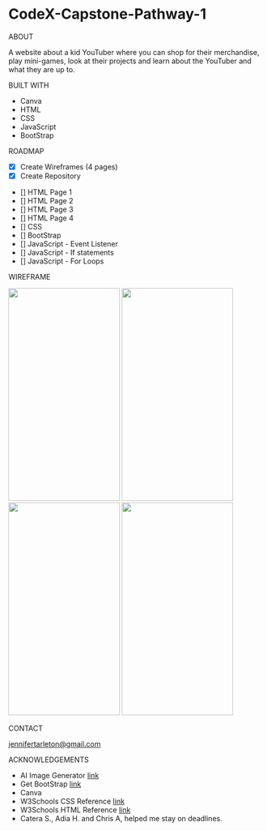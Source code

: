 # CodeX-Capstone-Pathway-1
ABOUT

  A website about a kid YouTuber where you can shop for their merchandise, play mini-games, look at their projects and learn about the YouTuber and what they are up to. 
  
  
BUILT WITH

* Canva
* HTML
* CSS
* JavaScript
* BootStrap


ROADMAP

* [x] Create Wireframes (4 pages)
* [x] Create Repository
* [] HTML Page 1
* [] HTML Page 2
* [] HTML Page 3
* [] HTML Page 4
* [] CSS
* [] BootStrap
* [] JavaScript - Event Listener
* [] JavaScript - If statements
* [] JavaScript - For Loops


WIREFRAME

<img src="https://github.com/JenniferT9462/CodeX-Capstone-Pathway-1/assets/63979357/5327a360-5b38-400b-b15d-2ca8a4f6c38d" height="420" width="220">

<img src="https://github.com/JenniferT9462/CodeX-Capstone-Pathway-1/assets/63979357/6d489034-b274-4afd-a042-bf68b288daa4" height="420" width="220">
<img src="https://github.com/JenniferT9462/CodeX-Capstone-Pathway-1/assets/63979357/7f15decd-fe2e-4eb9-a52f-9f3bac76ebc2" height="420" width="220">
<img src="https://github.com/JenniferT9462/CodeX-Capstone-Pathway-1/assets/63979357/371c715e-9623-44d9-8d94-d464e53f97f6" height="420" width="220">



CONTACT

jennifertarleton@gmail.com

ACKNOWLEDGEMENTS

* AI Image Generator [link](https://designer.microsoft.com/image-creator)
* Get BootStrap [link](https://getbootstrap.com/docs/5.3/getting-started/introduction/)
* Canva
* W3Schools CSS Reference [link](https://www.w3schools.com/cssref/index.php)
* W3Schools HTML Reference [link](https://www.w3schools.com/tags/default.asp)
* Catera S., Adia H. and Chris A, helped me stay on deadlines.

